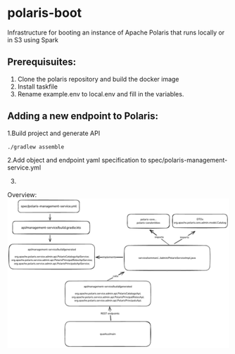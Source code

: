 # polaris-boot

Infrastructure for booting an instance of Apache Polaris that runs locally or in S3 using Spark

## Prerequisuites:

1. Clone the polaris repository and build the docker image
2. Install taskfile
3. Rename example.env to local.env and fill in the variables.

## Adding a new endpoint to Polaris:


1.Build project and generate API
```bash
./gradlew assemble
```

2.Add object and endpoint yaml specification to spec/polaris-management-service.yml

3.

Overview:
![img](./assets/rest-overview-polaris.png)
